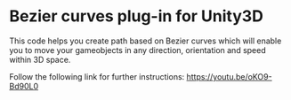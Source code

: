 # Bezier curves plug-in for Unity3D
 This code helps you create path based on Bezier curves which will enable you to move your gameobjects in any direction, orientation and speed within 3D space.

Follow the following link for further instructions:
 https://youtu.be/oKO9-Bd90L0